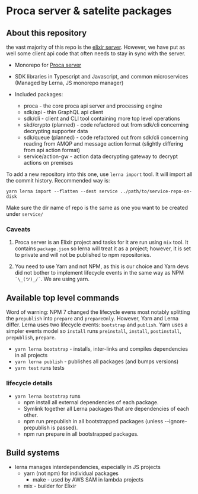 # Proca server & satelite packages

## About this repository

the vast majority of this repo is the [elixir server](./proca). However, we have put as well some client api code that often needs to stay in sync with the server.

- Monorepo for [Proca server](https://docs.proca.app)
- SDK libraries in Typescript and Javascript, and common microservices (Managed by Lerna, JS monorepo manager)

- Included packages:
  - proca - the core proca api server and processing engine
  - sdk/api - thin GraphQL api client
  - sdk/cli - client and CLI tool containing more top level operations
  - skd/crypto (planned) - code refactored out from sdk/cli concerning decrypting supporter data
  - sdk/queue (planned) - code refactored out from sdk/cli concerning reading from AMQP and message action format (slightly differing from api action format)
  - service/action-gw - action data decrypting gateway to decrypt actions on premises

To add a new repository into this one, use `lerna import` tool. It will import all the commit history. Recommended way is:

```
yarn lerna import --flatten --dest service ../path/to/service-repo-on-disk
```
Make sure the dir name of repo is the same as one you want to be created under `service/`

### Caveats 

1. Proca server is an Elixir project and tasks for it are run using `mix` tool. It contains `package.json` so lerna will treat it as a project; however, it is set to private and will not be published to npm repositories.

2. You need to use Yarn and not NPM, as this is our choice and Yarn devs did not bother to implement lifecycle events in the same way as NPM `¯\_(ツ)_/¯`. We are using yarn.

## Available top level commands

Word of warning: NPM 7 changed the lifecycle evens most notably splitting the `prepublish` into `prepare` and `prepareOnly`. However, Yarn and Lerna differ. Lerna uses two lifecycle events: `bootstrap` and `publish`. Yarn uses a simpler events model so `install` runs `preinstall`, `install`, `postinstall`, `prepublish`, `prepare`.


- `yarn lerna bootstrap` - installs, inter-links and compiles dependencies in all projects
- `yarn lerna publish` - publishes all packages (and bumps versions)
- `yarn test` runs tests

### lifecycle details

- `yarn lerna bootstrap` runs
  - npm install all external dependencies of each package.
  - Symlink together all Lerna packages that are dependencies of each other.
  - npm run prepublish in all bootstrapped packages (unless --ignore-prepublish is passed).
  - npm run prepare in all bootstrapped packages.

## Build systems

- lerna manages interdependencies, especially in JS projects 
  - yarn (not npm) for individual packages
    - make - used by AWS SAM in lambda projects
  - mix - builder for Elixir
